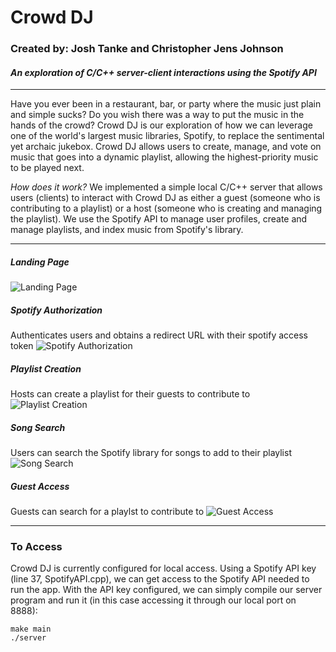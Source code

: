 # Crowd DJ 

### Created by: Josh Tanke and Christopher Jens Johnson

#### *An exploration of C/C++ server-client interactions using the Spotify API*

___

Have you ever been in a restaurant, bar, or party where the music just plain and simple sucks? Do you wish there was a way to put the music in the hands of the crowd? Crowd DJ is our exploration of how we can leverage one of the world's largest music libraries, Spotify, to replace the sentimental yet archaic jukebox. Crowd DJ allows users to create, manage, and vote on music that goes into a dynamic playlist, allowing the highest-priority music to be played next.


*How does it work?*
We implemented a simple local C/C++ server that allows users (clients) to interact with Crowd DJ as either a guest (someone who is contributing to a playlist) or a host (someone who is creating and managing the playlist). We use the Spotify API to manage user profiles, create and manage playlists, and index music from Spotify's library.

---

##### *Landing Page*
![Landing Page](https://github.com/jens-johnson/crowddj/blob/master/misc/images/landing.png "Landing Page")

##### *Spotify Authorization*
Authenticates users and obtains a redirect URL with their spotify access token
![Spotify Authorization](https://github.com/jens-johnson/crowddj/blob/master/misc/images/spotify-access.png "Spotify Authorization")

##### *Playlist Creation*
Hosts can create a playlist for their guests to contribute to
![Playlist Creation](https://github.com/jens-johnson/crowddj/blob/master/misc/images/playlist-creation.png "Playlist Creation")

##### *Song Search*
Users can search the Spotify library for songs to add to their playlist
![Song Search](https://github.com/jens-johnson/crowddj/blob/master/misc/images/song-search.png "Song Search")

##### *Guest Access*
Guests can search for a playlst to contribute to
![Guest Access](https://github.com/jens-johnson/crowddj/blob/master/misc/images/guest-search.png "Guest Access")

---

### To Access
Crowd DJ is currently configured for local access. Using a Spotify API key (line 37, SpotifyAPI.cpp), we can get access to the Spotify API needed to run the app. With the API key configured, we can simply compile our server program and run it (in this case accessing it through our local port on 8888):

```
make main
./server
```

